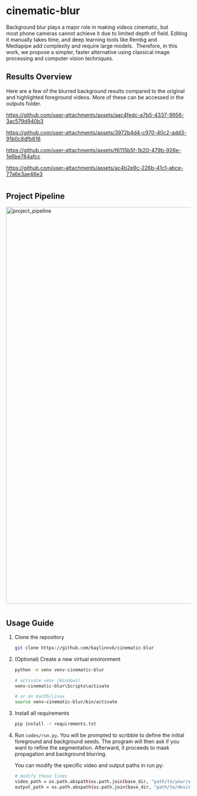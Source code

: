 # cinematic-blur
 Background blur plays a major role in making videos cinematic, but most phone cameras cannot achieve it due to limited depth of field. Editing it manually takes time, and deep learning tools like Rembg and Mediapipe add complexity and require large models.  Therefore, in this work, we propose a simpler, faster alternative using classical image processing and computer vision techniques.

##
## Results Overview
Here are a few of the blurred background results compared to the original and highlighted foreground videos. More of these can be accessed in the outputs folder.

https://github.com/user-attachments/assets/aac4fedc-a7b5-4337-9956-3ac579d940b3

https://github.com/user-attachments/assets/3972b4d4-c970-40c2-add3-91b0c8dfb616

https://github.com/user-attachments/assets/f6115b5f-1b20-479b-926e-1e6be784afcc

https://github.com/user-attachments/assets/ac4b2e9c-226b-41c1-abce-77a6e3ae46e3

# 
## Project Pipeline
<img width="1920" height="1080" alt="project_pipeline" src="https://github.com/user-attachments/assets/4440d336-70ff-4747-a190-403c2f87412c" />

#
## Usage Guide

1. Clone the repository

   ```bash
   git clone https://github.com/kaylinnvk/cinematic-blur 

2. (Optional) Create a new virtual environment
   ```bash
   python -m venv venv-cinematic-blur

   # activate venv (Windows)
   venv-cinematic-blur\Scripts\activate

   # or on macOS/Linux
   source venv-cinematic-blur/bin/activate
   ```

3. Install all requirements
   ```bash
   pip install -r requirements.txt
   ```
   
5. Run ```codes/run.py```.
   You will be prompted to scribble to define the initial foreground and background seeds.
   The program will then ask if you want to refine the segmentation.
   Afterward, it proceeds to mask propagation and background blurring.

   You can modify the specific video and output paths in run.py:
   ```bash
   # modify these lines
   video_path = os.path.abspath(os.path.join(base_dir, "path/to/your/video"))
   output_path = os.path.abspath(os.path.join(base_dir, "path/to/desired/output/path"))
   ```
